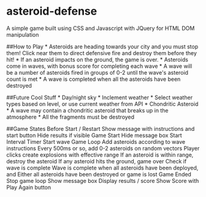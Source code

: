 # asteroid-defense
A simple game built using CSS and Javascript with JQuery for HTML DOM manipulation

##How to Play
	* Asteroids are heading towards your city and you must stop them! Click near them to direct defensive fire and destroy them before they hit!
	* If an asteroid impacts on the ground, the game is over.
	* Asteroids come in waves, with bonus score for completing each wave
	* A wave will be a number of asteroids fired in groups of 0-2 until the wave's asteroid count is met
	* A wave is completed when all the asteroids have been destroyed

##Future Cool Stuff
	* Day/night sky
	* Inclement weather
		* Select weather types based on level, or use current weather from API
	* Chondritic Asteroid
		* A wave may contain a chondritic asteroid that breaks up in the atmosphere
		* All the fragments must be destroyed

##Game States
	Before Start / Restart
		Show message with instructions and start button
		Hide results if visible
	Game Start
		Hide message box
		Start Interval Timer
		Start wave
	Game Loop
		Add asteroids according to wave instructions
			Every 500ms or so, add 0-2 asteroids on random vectors
		Player clicks create explosions with effective range
			If an asteroid is within range, destroy the asteroid
		If any asteroid hits the ground, game over
		Check if wave is complete
			Wave is complete when all asteroids have been deployed, and
			Either all asteroids have been destroyed or game is lost
	Game Ended
		Stop game loop
		Show message box
		Display results / score
		Show Score with Play Again button

